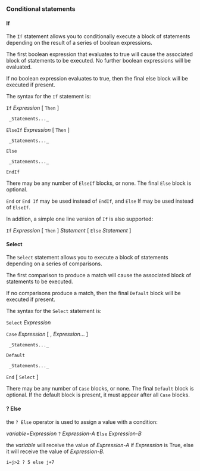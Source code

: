 ### Conditional statements

#### If

The `If` statement allows you to conditionally execute a block of statements depending on the result of a series of boolean expressions.

The first boolean expression that evaluates to true will cause the associated block of statements to be executed. No further boolean expressions will be evaluated.

If no boolean expression evaluates to true, then the final else block will be executed if present.

The syntax for the `If` statement is:

`If` _Expression_ [ `Then` ]

     _Statements..._

`ElseIf` _Expression_ [ `Then` ]

     _Statements..._

`Else`

     _Statements..._

`EndIf`

There may be any number of `ElseIf` blocks, or none. The final `Else` block is optional.

`End` or `End If` may be used instead of `EndIf`, and `Else` If may be used instead of `ElseIf`.

In addtion, a simple one line version of `If` is also supported:

`If` _Expression_ [ `Then` ] _Statement_ [ `Else` _Statement_ ]

#### Select

The `Select` statement allows you to execute a block of statements depending on a series of comparisons.

The first comparison to produce a match will cause the associated block of statements to be executed.

If no comparisons produce a match, then the final `Default` block will be executed if present.

The syntax for the `Select` statement is:

`Select` _Expression_

`Case` _Expression_ [ , _Expression_... ]

     _Statements..._

`Default`

     _Statements..._

`End` [ `Select` ]

There may be any number of `Case` blocks, or none. The final `Default` block is optional. If the default block is present, it must appear after all `Case` blocks.

#### ? Else

the `? Else` operator is used to assign a value with a condition:

_variable_=_Expression_ `?` _Expression-A_ `Else` _Expression-B_

the _variable_ will receive the value of _Expression-A_ if _Expression_ is True, else it will receive the value of _Expression-B_.

```
i=j>2 ? 5 else j+7
```
